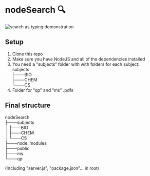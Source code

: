 # nodeSearch 🔍

![search as typing demonstration](https://i.imgur.com/Ykko1iz.gif)

## Setup

1. Clone this repo
2. Make sure you have NodeJS and all of the dependencies installed
3. You need a "subjects" folder with with folders for each subject: <br>
        subjects<br>
           ├───BIO<br>
           ├───CHEM<br>
           └───CS<br>
4. Folder for "qp" and "ms" .pdfs

## Final structure

nodeSearch<br>
├───subjects<br>
│   ├───BIO<br>
│   ├───CHEM<br>
│   └───CS<br>
├───node_modules<br>
├───public<br>
├───ms<br>
└───qp<br>

(Including "server.js", "package.json"... in root)

